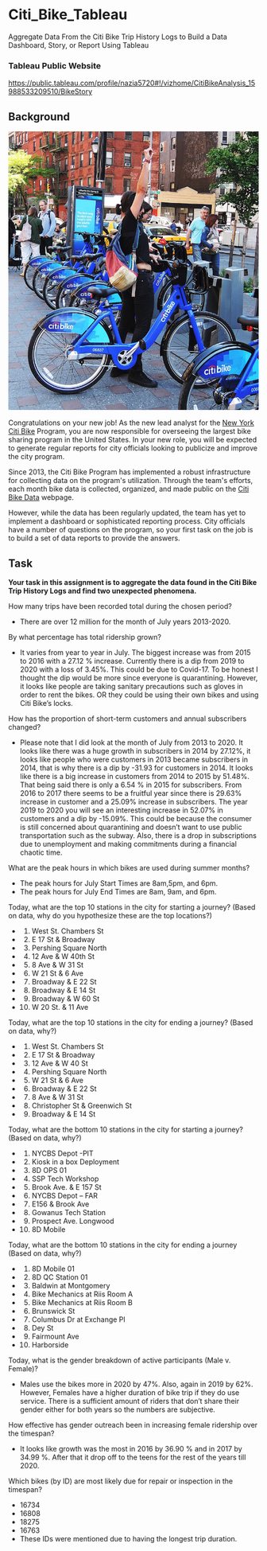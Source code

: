 # Citi_Bike_Tableau
Aggregate Data From the Citi Bike Trip History Logs to Build a Data Dashboard, Story, or Report Using Tableau

### Tableau Public Website
https://public.tableau.com/profile/nazia5720#!/vizhome/CitiBikeAnalysis_15988533209510/BikeStory

## Background

![Citi-Bikes](Images/citi-bike-station-bikes.jpg)

Congratulations on your new job! As the new lead analyst for the [New York Citi Bike](https://en.wikipedia.org/wiki/Citi_Bike) Program, you are now responsible for overseeing the largest bike sharing program in the United States. In your new role, you will be expected to generate regular reports for city officials looking to publicize and improve the city program.

Since 2013, the Citi Bike Program has implemented a robust infrastructure for collecting data on the program's utilization. Through the team's efforts, each month bike data is collected, organized, and made public on the [Citi Bike Data](https://www.citibikenyc.com/system-data) webpage.

However, while the data has been regularly updated, the team has yet to implement a dashboard or sophisticated reporting process. City officials have a number of questions on the program, so your first task on the job is to build a set of data reports to provide the answers.

## Task

**Your task in this assignment is to aggregate the data found in the Citi Bike Trip History Logs and find two unexpected phenomena.** 

How many trips have been recorded total during the chosen period?
* There are over 12 million for the month of July years 2013-2020.

By what percentage has total ridership grown?
* It varies from year to year in July. The biggest increase was from 2015 to 2016 with a 27.12 % increase.  Currently there is a dip from 2019 to 2020 with a loss of 3.45%.  This could be due to Covid-17.  To be honest I thought the dip would be more since everyone is quarantining.  However, it looks like people are taking sanitary precautions such as gloves in order to rent the bikes.  OR they could be using their own bikes and using Citi Bike’s locks.   

How has the proportion of short-term customers and annual subscribers changed?
* Please note that I did look at the month of July from 2013 to 2020.
It looks like there was a huge growth in subscribers in 2014 by 27.12%, it looks like people who were customers in 2013 became subscribers in 2014, that is why there is a dip by -31.93 for customers in 2014.  It looks like there is a big increase in customers from 2014 to 2015 by 51.48%.  That being said there is only a 6.54 % in 2015 for subscribers.  From 2016 to 2017 there seems to be a fruitful year since there is 29.63% increase in customer and a 25.09% increase in subscribers.  The year 2019 to 2020 you will see an interesting increase in 52.07% in customers and a dip by -15.09%.  This could be because the consumer is still concerned about quarantining and doesn’t want to use public transportation such as the subway.  Also, there is a drop in subscriptions due to unemployment and making commitments during a financial chaotic time.    

What are the peak hours in which bikes are used during summer months?
* The peak hours for July Start Times are 8am,5pm, and 6pm.
* The peak hours for July End Times are 8am, 9am, and 6pm.

Today, what are the top 10 stations in the city for starting a journey? (Based on data, why do you hypothesize these are the top locations?)
* 1.	West St. Chambers St
* 2.	E 17 St & Broadway
* 3.	Pershing Square North
* 4.	12 Ave & W 40th St
* 5.	8 Ave & W 31 St
* 6.	W 21 St & 6 Ave
* 7.	Broadway & E 22 St
* 8.	Broadway & E 14 St
* 9.	Broadway & W 60 St
* 10.	W 20 St. & 11 Ave

Today, what are the top 10 stations in the city for ending a journey? (Based on data, why?)
* 1.	West St. Chambers St
* 2.	E 17 St & Broadway
* 3.	12 Ave & W 40 St
* 4.	Pershing Square North
* 5.	W 21 St & 6 Ave
* 6.	Broadway & E 22 St
* 7.	8 Ave & W 31 St
* 8.	Christopher St & Greenwich St
* 9.	Broadway & E 14 St


Today, what are the bottom 10 stations in the city for starting a journey? (Based on data, why?)
* 1.	NYCBS Depot -PIT
* 2.	Kiosk in a box Deployment
* 3.	8D OPS 01
* 4.	SSP Tech Workshop
* 5.	Brook Ave. & E 157 St
* 6.	NYCBS Depot – FAR
* 7.	E156 & Brook Ave
* 8.	Gowanus Tech Station
* 9.	Prospect Ave. Longwood
* 10.	8D Mobile

Today, what are the bottom 10 stations in the city for ending a journey (Based on data, why?)
* 1.	8D Mobile 01
* 2.	8D QC Station 01
* 3.	Baldwin at Montgomery
* 4.	Bike Mechanics at Riis Room A
* 5.	Bike Mechanics at Riis Room B
* 6.	Brunswick St
* 7.	Columbus Dr at Exchange Pl
* 8.	Dey St
* 9.	Fairmount Ave
* 10.	Harborside

Today, what is the gender breakdown of active participants (Male v. Female)?
* Males use the bikes more in 2020 by 47%.  Also, again in 2019 by 62%.    However, Females have a higher duration of bike trip if they do use service.  There is a sufficient amount of riders that don’t share their gender either for both years so the numbers are subjective. 

How effective has gender outreach been in increasing female ridership over the timespan?
* It looks like growth was the most in 2016 by 36.90 % and in 2017 by 34.99 %.  After that it drop off to the teens for the rest of the years till 2020.

Which bikes (by ID) are most likely due for repair or inspection in the timespan?
* 	16734
* 	16808
* 	18275
* 	16763
* These IDs were mentioned due to having the longest trip duration. 
